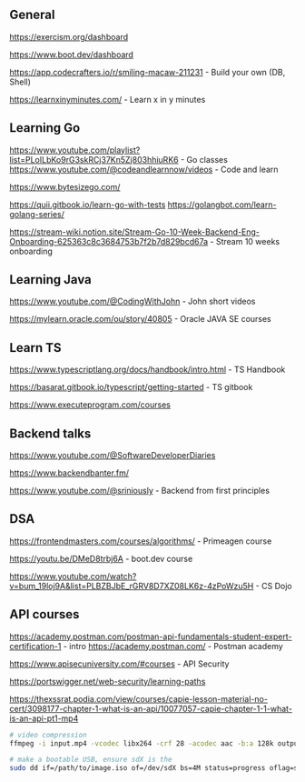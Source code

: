 ## General
https://exercism.org/dashboard

https://www.boot.dev/dashboard

https://app.codecrafters.io/r/smiling-macaw-211231 - Build your own (DB, Shell)

https://learnxinyminutes.com/ - Learn x in y minutes
## Learning Go

https://www.youtube.com/playlist?list=PLoILbKo9rG3skRCj37Kn5Zj803hhiuRK6 - Go classes
https://www.youtube.com/@codeandlearnnow/videos - Code and learn

https://www.bytesizego.com/

https://quii.gitbook.io/learn-go-with-tests
https://golangbot.com/learn-golang-series/

https://stream-wiki.notion.site/Stream-Go-10-Week-Backend-Eng-Onboarding-625363c8c3684753b7f2b7d829bcd67a - Stream 10 weeks onboarding

## Learning Java
https://www.youtube.com/@CodingWithJohn - John short videos

https://mylearn.oracle.com/ou/story/40805 - Oracle JAVA SE courses



## Learn TS
https://www.typescriptlang.org/docs/handbook/intro.html - TS Handbook

https://basarat.gitbook.io/typescript/getting-started - TS gitbook

https://www.executeprogram.com/courses
## Backend talks
https://www.youtube.com/@SoftwareDeveloperDiaries

https://www.backendbanter.fm/

https://www.youtube.com/@sriniously - Backend from first principles

## DSA
https://frontendmasters.com/courses/algorithms/ - Primeagen course

https://youtu.be/DMeD8trbj6A - boot.dev course

https://www.youtube.com/watch?v=bum_19loj9A&list=PLBZBJbE_rGRV8D7XZ08LK6z-4zPoWzu5H - CS Dojo

## API courses
https://academy.postman.com/postman-api-fundamentals-student-expert-certification-1 - intro
https://academy.postman.com/ - Postman academy

https://www.apisecuniversity.com/#courses - API Security

https://portswigger.net/web-security/learning-paths 

https://thexssrat.podia.com/view/courses/capie-lesson-material-no-cert/3098177-chapter-1-what-is-an-api/10077057-capie-chapter-1-1-what-is-an-api-pt1-mp4

```bash
# video compression
ffmpeg -i input.mp4 -vcodec libx264 -crf 28 -acodec aac -b:a 128k output.mp4

# make a bootable USB, ensure sdX is the 
sudo dd if=/path/to/image.iso of=/dev/sdX bs=4M status=progress oflag=sync

```